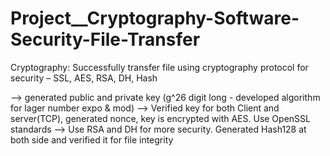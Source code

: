 # Project__Cryptography-Software-Security-File-Transfer

Cryptography: Successfully transfer file using cryptography protocol for security – SSL, AES, RSA, DH, Hash 

--> generated public and private key (g^26 digit long - developed algorithm for lager number expo & mod) 
--> Verified key for both Client and server(TCP), generated nonce, key is encrypted with AES. Use OpenSSL standards 
--> Use RSA and DH for more security. Generated Hash128 at both side and verified it for file integrity
